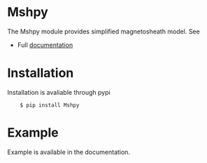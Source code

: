 # Mshpy

The Mshpy module provides simplified magnetosheath model.
See
* Full [documentation](https://mshpy-jj.readthedocs.io/en/latest/index.html)

# Installation

Installation is avaliable through pypi

```
    $ pip install Mshpy
```

# Example
Example is available in the documentation.
